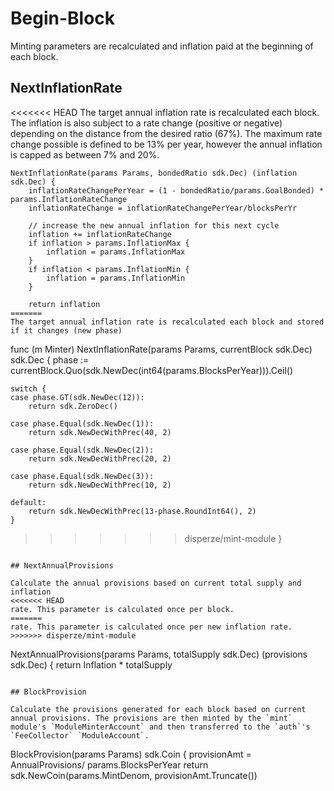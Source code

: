 <!--
order: 3
-->

# Begin-Block

Minting parameters are recalculated and inflation
paid at the beginning of each block.

## NextInflationRate

<<<<<<< HEAD
The target annual inflation rate is recalculated each block.
The inflation is also subject to a rate change (positive or negative)
depending on the distance from the desired ratio (67%). The maximum rate change
possible is defined to be 13% per year, however the annual inflation is capped
as between 7% and 20%.

```
NextInflationRate(params Params, bondedRatio sdk.Dec) (inflation sdk.Dec) {
	inflationRateChangePerYear = (1 - bondedRatio/params.GoalBonded) * params.InflationRateChange
	inflationRateChange = inflationRateChangePerYear/blocksPerYr

	// increase the new annual inflation for this next cycle
	inflation += inflationRateChange
	if inflation > params.InflationMax {
		inflation = params.InflationMax
	}
	if inflation < params.InflationMin {
		inflation = params.InflationMin
	}

	return inflation
=======
The target annual inflation rate is recalculated each block and stored if it changes (new phase)

```
func (m Minter) NextInflationRate(params Params, currentBlock sdk.Dec) sdk.Dec {
	phase := currentBlock.Quo(sdk.NewDec(int64(params.BlocksPerYear))).Ceil()

	switch {
	case phase.GT(sdk.NewDec(12)):
		return sdk.ZeroDec()

	case phase.Equal(sdk.NewDec(1)):
		return sdk.NewDecWithPrec(40, 2)

	case phase.Equal(sdk.NewDec(2)):
		return sdk.NewDecWithPrec(20, 2)

	case phase.Equal(sdk.NewDec(3)):
		return sdk.NewDecWithPrec(10, 2)

	default:
		return sdk.NewDecWithPrec(13-phase.RoundInt64(), 2)
	}
>>>>>>> disperze/mint-module
}
```

## NextAnnualProvisions

Calculate the annual provisions based on current total supply and inflation
<<<<<<< HEAD
rate. This parameter is calculated once per block. 
=======
rate. This parameter is calculated once per new inflation rate. 
>>>>>>> disperze/mint-module

```
NextAnnualProvisions(params Params, totalSupply sdk.Dec) (provisions sdk.Dec) {
	return Inflation * totalSupply
```

## BlockProvision

Calculate the provisions generated for each block based on current annual provisions. The provisions are then minted by the `mint` module's `ModuleMinterAccount` and then transferred to the `auth`'s `FeeCollector` `ModuleAccount`.

```
BlockProvision(params Params) sdk.Coin {
	provisionAmt = AnnualProvisions/ params.BlocksPerYear
	return sdk.NewCoin(params.MintDenom, provisionAmt.Truncate())
```

